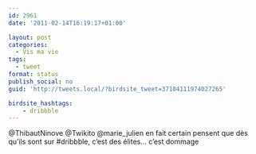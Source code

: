 ```yaml
---
id: 2961
date: '2011-02-14T16:19:17+01:00'

layout: post
categories:
  - Vis ma vie
tags:
  - tweet
format: status
publish_social: no
guid: 'http://tweets.local/?birdsite_tweet=37184111974027265'

birdsite_hashtags:
    - dribbble
---
```


@ThibautNinove @Twikito @marie\_julien en fait certain pensent que dès qu’ils sont sur #dribbble, c’est des élites… c’est dommage